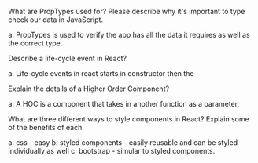   What are PropTypes used for? Please describe why it's important to type check our data in JavaScript.
  
  a.  PropTypes is used to verify the app has all the data it requires as well as the correct type.
  
  
  Describe a life-cycle event in React?
  
  a. Life-cycle events in react starts in constructor then the  
  
 Explain the details of a Higher Order Component?
 
 a. A HOC is a component that takes in another function as a parameter. 
 
 
 What are three different ways to style components in React? Explain some of the benefits of each.
 
 a. css - easy
 b. styled components - easily reusable and can be styled individually as well
 c.  bootstrap - simular to styled components.
 
 
